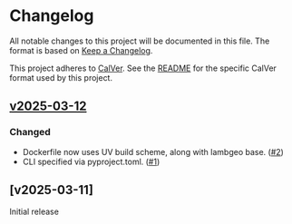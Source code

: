 # Changelog

All notable changes to this project will be documented in this file. The
format is based on [Keep a Changelog](https://keepachangelog.com/en/1.1.0/).

This project adheres to [CalVer](https://calver.org/). See the
[README](README.md#versions-and-releases) for the specific CalVer format
used by this project.

## [v2025-03-12]

### Changed

- Dockerfile now uses UV build scheme, along with lambgeo base. ([#2])
- CLI specified via pyproject.toml. ([#1])

## [v2025-03-11]

Initial release

[unreleased]: https://github.com/cirrus-geo/cirrus-task-example/compare/v2025-03-12..main
[v2025-03-12]: https://github.com/cirrus-geo/cirrus-task-example/compare/v2025-03-11..v2025-03-12
[v2025-03-01]: https://github.com/cirrus-geo/cirrus-task-example/tree/v2025-03-11
[#1]: https://github.com/cirrus-geo/cirrus-task-example/pull/1
[#2]: https://github.com/cirrus-geo/cirrus-task-example/pull/2
